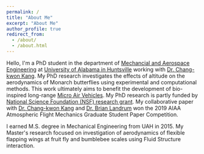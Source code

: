 ```yaml
---
permalink: /
title: "About Me"
excerpt: "About Me"
author_profile: true
redirect_from: 
  - /about/
  - /about.html
---
```


Hello, I'm a PhD student in the department of [Mechancial and Aerospace Engineering](https://www.uah.edu/eng/departments/mae) at [University of Alabama in Huntsville](https://www.uah.edu/) working with [Dr. Chang-kwon Kang](https://www.uah.edu/eng/faculty-staff/chang-kwon-kang). My PhD research investigates the effects of altitude on the aerodynamics of Monarch butterflies using experimental and computational methods. This work ultimately aims to benefit the development of bio-inspired long-range [Micro Air Vehicles](https://en.wikipedia.org/wiki/Micro_air_vehicle). My PhD research is partly funded by [National Science Foundation (NSF) research grant](https://www.uah.edu/news/research/nsf-grant-will-help-fund-engineering-professors-research-of-bio-inspired-micro-air-vehicles). My collaborative paper with [Dr. Chang-kwon Kang](https://butterfly.uah.edu/) and [Dr. Brian Landrum](https://www.uah.edu/eng/faculty-staff/d-brian-landrum) won the 2019 AIAA Atmospheric Flight Mechanics Graduate Student Paper Competition.  

I earned M.S. degree in Mechanical Engineering from UAH in 2015. My Master's research focused on investigation of aerodynamics of flexible flapping wings at fruit fly and bumblebee scales using Fluid Structure interaction. 


